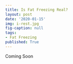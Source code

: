 ```yaml
---
title: Is Fat Freezing Real?
layout: post
date: '2020-01-15'
img: i-rest.jpg
fig-caption: null
tags:
- Fat Freezing
published: True
---
```


Coming Soon
